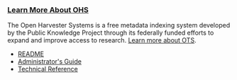 
### [Learn More About OHS](https://pkp.sfu.ca/ohs/ohs_documentation/)

The Open Harvester Systems is a free metadata indexing system developed by the Public Knowledge Project through its federally funded efforts to expand and improve access to research. [Learn more about OTS](https://pkp.sfu.ca/ohs/ohs_documentation/).

- [README](http://pkp.sfu.ca/wp-content/uploads/2014/04/HarvesterREADME.txt)
- [Administrator's Guide](http://pkp.sfu.ca/wp-content/uploads/2014/04/AdminGuide.pdf)
- [Technical Reference](http://pkp.sfu.ca/wp-content/uploads/2014/04/TechnicalReference.pdf)
